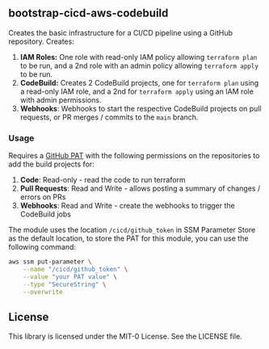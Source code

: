 ## bootstrap-cicd-aws-codebuild

Creates the basic infrastructure for a CI/CD pipeline using a GitHub repository. Creates:

1. **IAM Roles:** One role with read-only IAM policy allowing `terraform plan` to be run, and a 2nd role with an admin policy allowing `terraform apply` to be run.
2. **CodeBuild:** Creates 2 CodeBuild projects, one for `terraform plan` using a read-only IAM role, and a 2nd for `terraform apply` using an IAM role with admin permissions.
3. **Webhooks**: Webhooks to start the respective CodeBuild projects on pull requests, or PR merges / commits to the `main` branch.

### Usage

Requires a [GitHub PAT](https://docs.github.com/en/authentication/keeping-your-account-and-data-secure/managing-your-personal-access-tokens) with the following permissions on the repositories to add the build projects for:

1. **Code**: Read-only - read the code to run terraform
2. **Pull Requests**: Read and Write - allows posting a summary of changes / errors on PRs
3. **Webhooks**: Read and Write - create the webhooks to trigger the CodeBuild jobs

The module uses the location `/cicd/github_token` in SSM Parameter Store as the default location, to store the PAT for this module, you can use the following command:

```bash
aws ssm put-parameter \
    --name "/cicd/github_token" \
    --value "your PAT value" \
    --type "SecureString" \
    --overwrite
```

## License

This library is licensed under the MIT-0 License. See the LICENSE file.
